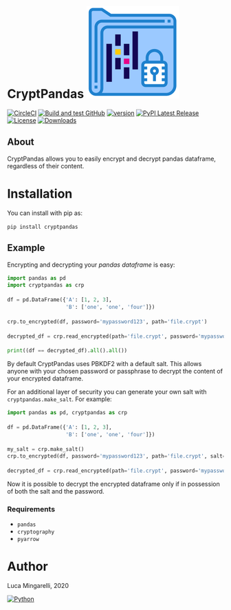 # CryptPandas ![](https://raw.githubusercontent.com/LucaMingarelli/CryptPandas/master/cryptpandas/res/encrypted.svg)

[![CircleCI](https://circleci.com/gh/LucaMingarelli/CryptPandas.svg?style=svg&circle-token=23ad3dc02a697420107b82330e00b944f9ea53ed)](https://app.circleci.com/pipelines/github/LucaMingarelli/CryptPandas)
[![Build and test GitHub](https://github.com/lucamingarelli/CryptPandas/actions/workflows/build-and-test.yml/badge.svg)](https://github.com/LucaMingarelli/CryptPandas/actions)
[![version](https://img.shields.io/badge/version-1.0.0-success.svg)](#)
[![PyPI Latest Release](https://img.shields.io/pypi/v/CryptPandas.svg)](https://pypi.org/project/CryptPandas/)
[![License](https://img.shields.io/pypi/l/CryptPandas.svg)](https://github.com/LucaMingarelli/CryptPandas/blob/master/LICENSE.txt)
[![Downloads](https://static.pepy.tech/personalized-badge/cryptpandas?period=total&units=international_system&left_color=grey&right_color=blue&left_text=Downloads)](https://pepy.tech/project/cryptpandas)

## About

CryptPandas allows you to easily encrypt and decrypt pandas dataframe, regardless of their content.

# Installation
You can install with pip as:

`pip install cryptpandas`

## Example

Encrypting and decrypting your *pandas dataframe* is easy:

```python
import pandas as pd
import cryptpandas as crp

df = pd.DataFrame({'A': [1, 2, 3],
                   'B': ['one', 'one', 'four']})

crp.to_encrypted(df, password='mypassword123', path='file.crypt')

decrypted_df = crp.read_encrypted(path='file.crypt', password='mypassword123')

print((df == decrypted_df).all().all())
```

By default CryptPandas uses PBKDF2 with a default salt. 
This allows anyone with your chosen password or passphrase to decrypt the content of your encrypted dataframe.

For an additional layer of security you can generate your own salt with `cryptpandas.make_salt`.
For example:

```python
import pandas as pd, cryptpandas as crp

df = pd.DataFrame({'A': [1, 2, 3],
                   'B': ['one', 'one', 'four']})

my_salt = crp.make_salt()
crp.to_encrypted(df, password='mypassword123', path='file.crypt', salt=my_salt)

decrypted_df = crp.read_encrypted(path='file.crypt', password='mypassword123', salt=my_salt)
```
Now it is possible to decrypt the encrypted dataframe only if in possession of both the salt and the password. 

### Requirements

-   `pandas`
-   `cryptography`
-   `pyarrow`

# Author

Luca Mingarelli, 2020

[![Python](https://img.shields.io/static/v1?label=made%20with&message=Python&color=blue&style=for-the-badge&logo=Python&logoColor=white)](#)

